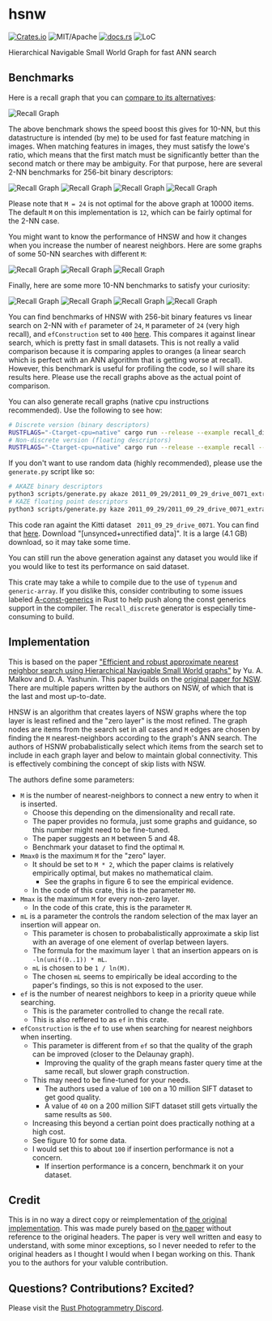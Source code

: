 # hsnw


[![Crates.io][ci]][cl] ![MIT/Apache][li] [![docs.rs][di]][dl] ![LoC][lo]

[ci]: https://img.shields.io/crates/v/hnsw.svg
[cl]: https://crates.io/crates/hnsw/

[li]: https://img.shields.io/crates/l/specs.svg?maxAge=2592000

[di]: https://docs.rs/hnsw/badge.svg
[dl]: https://docs.rs/hnsw/

[lo]: https://tokei.rs/b1/github/rust-photogrammetry/hnsw?category=code

Hierarchical Navigable Small World Graph for fast ANN search

## Benchmarks

Here is a recall graph that you can [compare to its alternatives](http://ann-benchmarks.com/sift-256-hamming_10_hamming.html):

![Recall Graph](http://vadixidav.github.io/hnsw/0949a5a503402a8f0effef01b42b5360c83c688a/nn10_256bit_10000_m24.svg)

The above benchmark shows the speed boost this gives for 10-NN, but this datastructure is intended (by me) to be used for fast feature matching in images. When matching features in images, they must satisfy the lowe's ratio, which means that the first match must be significantly better than the second match or there may be ambiguity. For that purpose, here are several 2-NN benchmarks for 256-bit binary descriptors:

![Recall Graph](http://vadixidav.github.io/hnsw/0949a5a503402a8f0effef01b42b5360c83c688a/nn2_256bit_10000_m12.svg)
![Recall Graph](http://vadixidav.github.io/hnsw/0949a5a503402a8f0effef01b42b5360c83c688a/nn2_256bit_10000_m24.svg)
![Recall Graph](http://vadixidav.github.io/hnsw/0949a5a503402a8f0effef01b42b5360c83c688a/nn2_256bit_100000_m24.svg)
![Recall Graph](http://vadixidav.github.io/hnsw/0949a5a503402a8f0effef01b42b5360c83c688a/nn2_256bit_1000000_m24.svg)

Please note that `M = 24` is not optimal for the above graph at 10000 items. The default `M` on this implementation is `12`, which can be fairly optimal for the 2-NN case.

You might want to know the performance of HNSW and how it changes when you increase the number of nearest neighbors. Here are some graphs of some 50-NN searches with different `M`:

![Recall Graph](http://vadixidav.github.io/hnsw/0949a5a503402a8f0effef01b42b5360c83c688a/nn50_256bit_10000_m12.svg)
![Recall Graph](http://vadixidav.github.io/hnsw/0949a5a503402a8f0effef01b42b5360c83c688a/nn50_256bit_10000_m24.svg)
![Recall Graph](http://vadixidav.github.io/hnsw/0949a5a503402a8f0effef01b42b5360c83c688a/nn50_256bit_10000_m52.svg)

Finally, here are some more 10-NN benchmarks to satisfy your curiosity:

![Recall Graph](http://vadixidav.github.io/hnsw/0949a5a503402a8f0effef01b42b5360c83c688a/nn10_256bit_10000_m24.svg)
![Recall Graph](http://vadixidav.github.io/hnsw/0949a5a503402a8f0effef01b42b5360c83c688a/nn10_256bit_100000_m24.svg)
![Recall Graph](http://vadixidav.github.io/hnsw/0949a5a503402a8f0effef01b42b5360c83c688a/nn10_256bit_1000000_m24.svg)
![Recall Graph](http://vadixidav.github.io/hnsw/0949a5a503402a8f0effef01b42b5360c83c688a/nn10_256bit_1000000_m48.svg)

You can find benchmarks of HNSW with 256-bit binary features vs linear search on 2-NN with `ef` parameter of `24`, `M` parameter of `24` (very high recall), and `efConstruction` set to `400` [here](http://vadixidav.github.io/hnsw/0949a5a503402a8f0effef01b42b5360c83c688a/report/index.html). This compares it against linear search, which is pretty fast in small datasets. This is not really a valid comparison because it is comparing apples to oranges (a linear search which is perfect with an ANN algorithm that is getting worse at recall). However, this benchmark is useful for profiling the code, so I will share its results here. Please use the recall graphs above as the actual point of comparison.

You can also generate recall graphs (native cpu instructions recommended). Use the following to see how:

```bash
# Discrete version (binary descriptors)
RUSTFLAGS="-Ctarget-cpu=native" cargo run --release --example recall_discrete -- --help
# Non-discrete version (floating descriptors)
RUSTFLAGS="-Ctarget-cpu=native" cargo run --release --example recall -- --help
```

If you don't want to use random data (highly recommended), please use the `generate.py` script like so:

```bash
# AKAZE binary descriptors
python3 scripts/generate.py akaze 2011_09_29/2011_09_29_drive_0071_extract/image_00/data/*.png > data/akaze
# KAZE floating point descriptors
python3 scripts/generate.py kaze 2011_09_29/2011_09_29_drive_0071_extract/image_00/data/*.png > data/kaze
```

This code ran againt the Kitti dataset ` 2011_09_29_drive_0071`. You can find that [here](http://www.cvlibs.net/datasets/kitti/raw_data.php). Download "[unsynced+unrectified data]". It is a large (4.1 GB) download, so it may take some time.

You can still run the above generation against any dataset you would like if you would like to test its performance on said dataset.

This crate may take a while to compile due to the use of `typenum` and `generic-array`. If you dislike this, consider contributing to some issues labeled [A-const-generics](https://github.com/rust-lang/rust/labels/A-const-generics) in Rust to help push along the const generics support in the compiler. The `recall_discrete` generator is especially time-consuming to build.

## Implementation

This is based on the paper ["Efficient and robust approximate nearest neighbor search using Hierarchical Navigable Small World graphs"](https://arxiv.org/pdf/1603.09320.pdf) by Yu. A. Malkov and D. A. Yashunin. This paper builds on the [original paper for NSW](http://www.iiis.org/CDs2011/CD2011IDI/ICTA_2011/PapersPdf/CT175ON.pdf). There are multiple papers written by the authors on NSW, of which that is the last and most up-to-date.

HNSW is an algorithm that creates layers of NSW graphs where the top layer is least refined and the "zero layer" is the most refined. The graph nodes are items from the search set in all cases and `M` edges are chosen by finding the `M` nearest-neighbors according to the graph's ANN search. The authors of HSNW probabalistically select which items from the search set to include in each graph layer and below to maintain global connectivity. This is effectively combining the concept of skip lists with NSW.

The authors define some parameters:

- `M` is the number of nearest-neighbors to connect a new entry to when it is inserted.
    - Choose this depending on the dimensionality and recall rate.
    - The paper provides no formula, just some graphs and guidance, so this number might need to be fine-tuned.
    - The paper suggests an `M` between 5 and 48.
    - Benchmark your dataset to find the optimal `M`.
- `Mmax0` is the maximum `M` for the "zero" layer.
    - It should be set to `M * 2`, which the paper claims is relatively empirically optimal, but makes no mathematical claim.
        - See the graphs in figure 6 to see the empirical evidence.
    - In the code of this crate, this is the parameter `M0`.
- `Mmax` is the maximum `M` for every non-zero layer.
    - In the code of this crate, this is the parameter `M`.
- `mL` is a parameter the controls the random selection of the max layer an insertion will appear on.
    - This parameter is chosen to probabalistically approximate a skip list with an average of one element of overlap between layers.
    - The formula for the maximum layer `l` that an insertion appears on is `-ln(unif(0..1)) * mL`.
    - `mL` is chosen to be `1 / ln(M)`.
    - The chosen `mL` seems to empirically be ideal according to the paper's findings, so this is not exposed to the user.
- `ef` is the number of nearest neighbors to keep in a priority queue while searching.
    - This is the parameter controlled to change the recall rate.
    - This is also reffered to as `ef` in this crate.
- `efConstruction` is the `ef` to use when searching for nearest neighbors when inserting.
    - This parameter is different from `ef` so that the quality of the graph can be improved (closer to the Delaunay graph).
        - Improving the quality of the graph means faster query time at the same recall, but slower graph construction.
    - This may need to be fine-tuned for your needs.
        - The authors used a value of `100` on a 10 million SIFT dataset to get good quality.
        - A value of `40` on a 200 million SIFT dataset still gets virtually the same results as `500`.
    - Increasing this beyond a certian point does practically nothing at a high cost.
    - See figure 10 for some data.
    - I would set this to about `100` if insertion performance is not a concern.
        - If insertion performance is a concern, benchmark it on your dataset.

## Credit

This is in no way a direct copy or reimplementation of [the original implementation](https://github.com/nmslib/hnswlib/blob/master/hnswlib/hnswalg.h). This was made purely based on [the paper](https://arxiv.org/pdf/1603.09320.pdf) without reference to the original headers. The paper is very well written and easy to understand, with some minor exceptions, so I never needed to refer to the original headers as I thought I would when I began working on this. Thank you to the authors for your valuble contribution.

## Questions? Contributions? Excited?

Please visit the [Rust Photogrammetry Discord](https://discord.gg/d32jaam).

